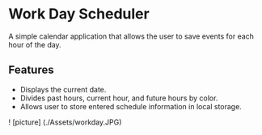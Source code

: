 # Work Day Scheduler

A simple calendar application that allows the user to save events for each hour of the day.

## Features

- Displays the current date.
- Divides past hours, current hour, and future hours by color.
- Allows user to store entered schedule information in local storage.


! [picture] (./Assets/workday.JPG)


